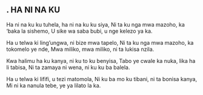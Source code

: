 ## . HA NI NA KU

Ha ni na ku ku tuhela, ha ni na ku ku siya,
Ni ta ku nga mwa mazoho, ka ‘baka la sishemo,
U sike wa saba bubi, u nge kelezo ya ka.


Ha u telwa ki ling’ungwa, ni bize mwa tapelo,
Ni ta ku nga mwa mazoho, ka tokomelo ye nde,
Mwa miliko, mwa miliko, ni ta lukisa nzila.


Kwa halimu ha ku kanya, ni ku to ku benyisa,
Tabo ye cwale ka nuka, lika ha li tabisa,
Ni ta zamaya ni wena, ni ku ku ba balela.


Ha u telwa ki lififi, u tezi matomola,
Ni ku ba mo ku tibani, ni ta bonisa kanya,
Mi ni ka nanula tebe, ye ya lilato la ka.


